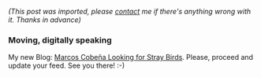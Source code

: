 *(This post was imported, please [contact](/#/contact) me if there's anything wrong with it. Thanks in advance)*

<div class="entry-body">
<h3>Moving, digitally speaking</h3>
<p>
	My new Blog: <a href="http://straybirds130.blogspot.com/">Marcos Cobeña Looking for Stray Birds</a>. Please, proceed and update your feed. See you there! :-)
</p>
</div>
